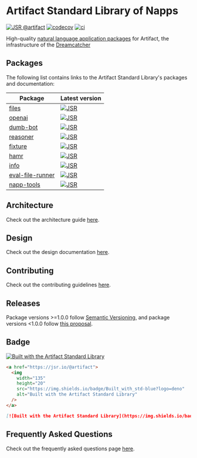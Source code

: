 # Artifact Standard Library of Napps

[![JSR @artifact](https://jsr.io/badges/@artifact)](https://jsr.io/@artifact)
[![codecov](https://codecov.io/gh/dreamcatcher-tech/napps/graph/badge.svg?token=KU8AO21nRI)](https://codecov.io/gh/dreamcatcher-tech/napps)
[![ci](https://github.com/dreamcatcher-tech/napps/actions/workflows/ci.yml/badge.svg)](https://github.com/dreamcatcher-tech/napps/actions/workflows/ci.yml)

High-quality
[natural language application packages](https://dreamcatcher.land/blog/2024/10/15/napp-package-format)
for Artifact, the infrastructure of the
[Dreamcatcher](https://dreamcatcher.land/)

## Packages

The following list contains links to the Artifact Standard Library's packages
and documentation:

| Package                                                       | Latest version                                                                                        |
| ------------------------------------------------------------- | ----------------------------------------------------------------------------------------------------- |
| [files](https://jsr.io/@artifact/files)                       | [![JSR](https://jsr.io/badges/@artifact/files)](https://jsr.io/@artifact/files)                       |
| [openai](https://jsr.io/@artifact/openai)                     | [![JSR](https://jsr.io/badges/@artifact/openai)](https://jsr.io/@artifact/openai)                     |
| [dumb-bot](https://jsr.io/@artifact/dumb-bot)                 | [![JSR](https://jsr.io/badges/@artifact/dumb-bot)](https://jsr.io/@artifact/dumb-bot)                 |
| [reasoner](https://jsr.io/@artifact/reasoner)                 | [![JSR](https://jsr.io/badges/@artifact/reasoner)](https://jsr.io/@artifact/reasoner)                 |
| [fixture](https://jsr.io/@artifact/fixture)                   | [![JSR](https://jsr.io/badges/@artifact/fixture)](https://jsr.io/@artifact/fixture)                   |
| [hamr](https://jsr.io/@artifact/hamr)                         | [![JSR](https://jsr.io/badges/@artifact/hamr)](https://jsr.io/@artifact/hamr)                         |
| [info](https://jsr.io/@artifact/info)                         | [![JSR](https://jsr.io/badges/@artifact/info)](https://jsr.io/@artifact/info)                         |
| [eval-file-runner](https://jsr.io/@artifact/eval-file-runner) | [![JSR](https://jsr.io/badges/@artifact/eval-file-runner)](https://jsr.io/@artifact/eval-file-runner) |
| [napp-tools](https://jsr.io/@artifact/napp-tools)             | [![JSR](https://jsr.io/badges/@artifact/napp-tools)](https://jsr.io/@artifact/napp-tools)             |

## Architecture

Check out the architecture guide [here](./.github/ARCHITECTURE.md).

## Design

Check out the design documentation [here](.github/ARCHITECTURE.md#design).

## Contributing

Check out the contributing guidelines [here](.github/CONTRIBUTING.md).

## Releases

Package versions >=1.0.0 follow [Semantic Versioning](https://semver.org/), and
package versions <1.0.0 follow
[this proposal](https://github.com/semver/semver/pull/923).

## Badge

[![Built with the Artifact Standard Library](https://img.shields.io/badge/Built_with_std-blue?logo=deno)](https://jsr.io/@artifact)

```html
<a href="https://jsr.io/@artifact">
  <img
    width="135"
    height="20"
    src="https://img.shields.io/badge/Built_with_std-blue?logo=deno"
    alt="Built with the Artifact Standard Library"
  />
</a>
```

```md
[![Built with the Artifact Standard Library](https://img.shields.io/badge/Built_with_std-blue?logo=deno)](https://jsr.io/@std)
```

## Frequently Asked Questions

Check out the frequently asked questions page [here](./.github/FAQ.md).
